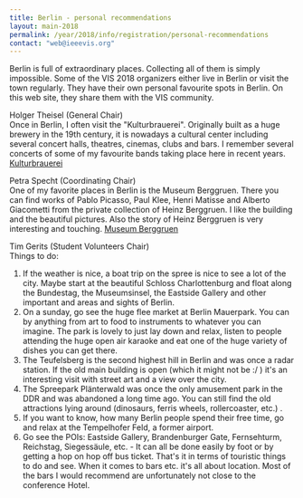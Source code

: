 ```yaml
---
title: Berlin - personal recommendations
layout: main-2018
permalink: /year/2018/info/registration/personal-recommendations
contact: "web@ieeevis.org"
---
```


Berlin is full of extraordinary places. Collecting all of them is simply
impossible. Some of the VIS 2018 organizers either live in Berlin or
visit the town regularly. They have their own personal favourite spots
in Berlin. On this web site, they share them with the VIS community.


<a name='holger-theisel'></a>Holger Theisel (General Chair)  
Once in Berlin, I often visit the "Kulturbrauerei". Originally built as
a huge brewery in the 19th century, it is nowadays a cultural center
including several concert halls, theatres, cinemas, clubs and bars. I
remember several concerts of some of my favourite bands taking place
here in recent years.
[Kulturbrauerei](https://en.wikipedia.org/wiki/Kulturbrauereihttps://www.kulturbrauerei.de/gelaende/lageplan/)



<a name='petra-specht)'></a>Petra Specht (Coordinating Chair)  
One of my favorite places in Berlin is the Museum Berggruen. There you
can find works of Pablo Picasso, Paul Klee, Henri Matisse and Alberto
Giacometti from the private collection of Heinz Berggruen.  I like the
building and the beautiful pictures. Also the story of Heinz Berggruen
is very interesting and touching.
[Museum Berggruen](https://www.smb.museum/en/museums-institutions/museum-berggruen/about-us/profile.html)



<a name='tim-gerrits'></a>Tim Gerits (Student Volunteers Chair)  
Things to do:
1. If the weather is nice, a boat trip on the spree is nice to see a lot
of the city. Maybe start at the beautiful Schloss Charlottenburg and
float along the Bundestag, the Museumsinsel, the Eastside Gallery and
other important and areas and sights of Berlin.
2. On a sunday, go see the huge flee market at Berlin Mauerpark. You can
by anything from art to food to instruments to whatever you can imagine.
The park is lovely to just lay down and relax, listen to people
attending the huge open air karaoke and eat one of the huge variety of
dishes you can get there.
3. The Teufelsberg is the second highest hill in Berlin and was once a
radar station.
     If the old main building is open (which it might not be :/ )
it's an
interesting visit with street art and a view over the city.
4. The Spreepark Plänterwald was once the only amusement park in the DDR
and was abandoned a long time ago. You can still find the old
attractions lying around (dinosaurs, ferris wheels, rollercoaster,
etc.) .
5. If you want to know, how many Berlin people spend their free time, go
and relax at the Tempelhofer Feld, a former airport.
6. Go see the POIs: Eastside Gallery, Brandenburger Gate, Fernsehturm,
Reichstag, Siegessäule, etc. - It can all be done easily by foot or by
getting a hop on hop off bus ticket.
That's it in terms of touristic things to do and see.
When it comes to bars etc. it's all about location.
Most of the bars I would recommend are unfortunately not close to the
conference Hotel.
